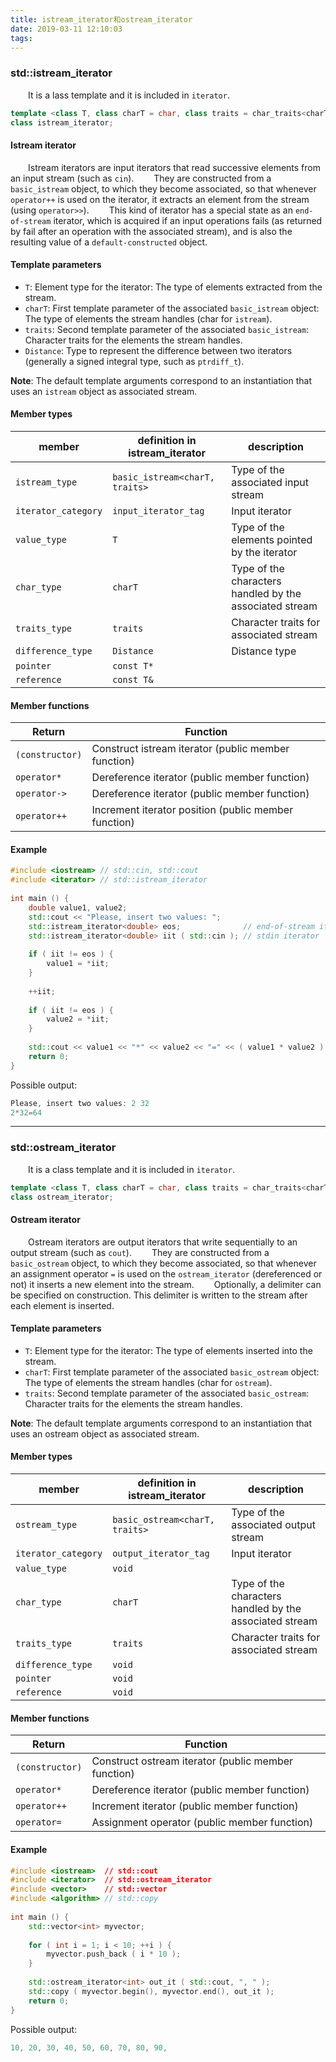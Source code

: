 ```yaml
---
title: istream_iterator和ostream_iterator
date: 2019-03-11 12:10:03
tags:
---
```

### std::istream_iterator

&emsp;&emsp;It is a lass template and it is included in `iterator`.

``` cpp
template <class T, class charT = char, class traits = char_traits<charT>, class Distance = ptrdiff_t>
class istream_iterator;
```

#### Istream iterator

&emsp;&emsp;Istream iterators are input iterators that read successive elements from an input stream (such as `cin`).
&emsp;&emsp;They are constructed from a `basic_istream` object, to which they become associated, so that whenever `operator++` is used on the iterator, it extracts an element from the stream (using `operator>>`).
&emsp;&emsp;This kind of iterator has a special state as an `end-of-stream` iterator, which is acquired if an input operations fails (as returned by fail after an operation with the associated stream), and is also the resulting value of a `default-constructed` object.

#### Template parameters

- `T`: Element type for the iterator: The type of elements extracted from the stream.
- `charT`: First template parameter of the associated `basic_istream` object: The type of elements the stream handles (char for `istream`).
- `traits`: Second template parameter of the associated `basic_istream`: Character traits for the elements the stream handles.
- `Distance`: Type to represent the difference between two iterators (generally a signed integral type, such as `ptrdiff_t`).

**Note**: The default template arguments correspond to an instantiation that uses an `istream` object as associated stream.

#### Member types

member              | definition in istream_iterator | description
--------------------|--------------------------------|--------------
`istream_type`      | `basic_istream<charT, traits>` | Type of the associated input stream
`iterator_category` | `input_iterator_tag`           | Input iterator
`value_type`        | `T`                            | Type of the elements pointed by the iterator
`char_type`         | `charT`                        | Type of the characters handled by the associated stream
`traits_type`       | `traits`                       | Character traits for associated stream
`difference_type`   | `Distance`                     | Distance type
`pointer`           | `const T*`                     |
`reference`         | `const T&`                     |

#### Member functions

Return          | Function
----------------|---------
`(constructor)` | Construct istream iterator (public member function)
`operator*`     | Dereference iterator (public member function)
`operator->`    | Dereference iterator (public member function)
`operator++`    | Increment iterator position (public member function)

#### Example

``` cpp
#include <iostream> // std::cin, std::cout
#include <iterator> // std::istream_iterator
​
int main () {
    double value1, value2;
    std::cout << "Please, insert two values: ";
    std::istream_iterator<double> eos;              // end-of-stream iterator
    std::istream_iterator<double> iit ( std::cin ); // stdin iterator
​
    if ( iit != eos ) {
        value1 = *iit;
    }
​
    ++iit;
​
    if ( iit != eos ) {
        value2 = *iit;
    }
​
    std::cout << value1 << "*" << value2 << "=" << ( value1 * value2 ) << '\n';
    return 0;
}
```

Possible output:

``` cpp
Please, insert two values: 2 32
2*32=64
```

---

### std::ostream_iterator

&emsp;&emsp;It is a class template and it is included in `iterator`.

``` cpp
template <class T, class charT = char, class traits = char_traits<charT> >
class ostream_iterator;
```

#### Ostream iterator

&emsp;&emsp;Ostream iterators are output iterators that write sequentially to an output stream (such as `cout`).
&emsp;&emsp;They are constructed from a `basic_ostream` object, to which they become associated, so that whenever an assignment operator `=` is used on the `ostream_iterator` (dereferenced or not) it inserts a new element into the stream.
&emsp;&emsp;Optionally, a delimiter can be specified on construction. This delimiter is written to the stream after each element is inserted.

#### Template parameters

- `T`: Element type for the iterator: The type of elements inserted into the stream.
- `charT`: First template parameter of the associated `basic_ostream` object: The type of elements the stream handles (char for `ostream`).
- `traits`: Second template parameter of the associated `basic_ostream`: Character traits for the elements the stream handles.

**Note**: The default template arguments correspond to an instantiation that uses an ostream object as associated stream.

#### Member types

member              | definition in istream_iterator | description
--------------------|--------------------------------|--------------
`ostream_type`      | `basic_ostream<charT, traits>` | Type of the associated output stream
`iterator_category` | `output_iterator_tag`          | Input iterator
`value_type`        | `void`                         |
`char_type`         | `charT`                        | Type of the characters handled by the associated stream
`traits_type`       | `traits`                       | Character traits for associated stream
`difference_type`   | `void`                         |
`pointer`           | `void`                         |
`reference`         | `void`                         |

#### Member functions

Return          | Function
----------------|---------
`(constructor)` | Construct ostream iterator (public member function)
`operator*`     | Dereference iterator (public member function)
`operator++`    | Increment iterator (public member function)
`operator=`     | Assignment operator (public member function)

#### Example

``` cpp
#include <iostream>  // std::cout
#include <iterator>  // std::ostream_iterator
#include <vector>    // std::vector
#include <algorithm> // std::copy
​
int main () {
    std::vector<int> myvector;
​
    for ( int i = 1; i < 10; ++i ) {
        myvector.push_back ( i * 10 );
    }
​
    std::ostream_iterator<int> out_it ( std::cout, ", " );
    std::copy ( myvector.begin(), myvector.end(), out_it );
    return 0;
}
```

Possible output:

``` cpp
10, 20, 30, 40, 50, 60, 70, 80, 90,
```